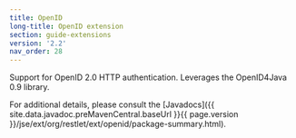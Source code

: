 ```yaml
---
title: OpenID
long-title: OpenID extension
section: guide-extensions
version: '2.2'
nav_order: 28
---
```

Support for OpenID 2.0 HTTP authentication. Leverages the OpenID4Java 0.9 library.

For additional details, please consult the
[Javadocs]({{ site.data.javadoc.preMavenCentral.baseUrl }}{{ page.version }}/jse/ext/org/restlet/ext/openid/package-summary.html).
